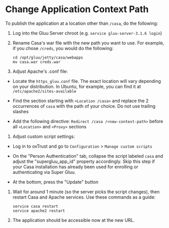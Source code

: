 # Change Application Context Path

To publish the application at a location other than `/casa`, do the following:

1. Log into the Gluu Server chroot (e.g. `service gluu-server-3.1.6 login`)       
      
1. Rename Casa's war file with the new path you want to use. For example, if you chose `/creds`, you would do the following:    
   
    ```  
    cd /opt/gluu/jetty/casa/webapps  
    mv casa.war creds.war     
    ```  
    
1. Adjust Apache's .conf file:    

  - Locate the `https_gluu.conf` file. The exact location will vary depending on your distribution. In Ubuntu, for example, you can find it at `/etc/apache2/sites-available`
   
  - Find the section starting with `<Location /casa>` and replace the 2 occurrences of `casa` with the path of your choice. Do not use trailing slashes   

  - Add the following directive: `Redirect /casa /<new-context-path>` before all `<Location>` and `<Proxy>` sections

1. Adjust custom script settings:    

  - Log in to oxTrust and go to `Configuration` > `Manage custom scripts`
   
  - On the "Person Authentication" tab, collapse the script labeled `casa` and adjust the "supergluu_app_id" property accordingly. Skip this step if your Casa installation has already been used for enrolling or authenticating via Super Gluu.
   
  - At the bottom, press the "Update" button

1. Wait for around 1 minute (so the server picks the script changes), then restart Casa and Apache services. Use these commands as a guide:    

    ```  
    service casa restart    
    service apache2 restart      
    ```  

1. The application should be accessible now at the new URL.
